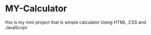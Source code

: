 # MY-Calculator
this  is my mini project that is  simple calculator  Using HTML ,CSS and JavaScript 
